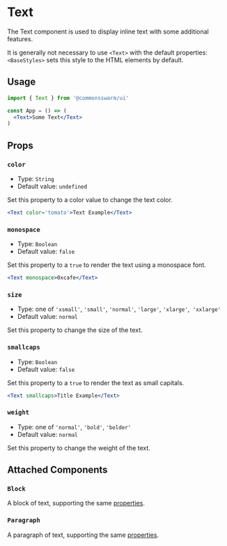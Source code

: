 # Text

The Text component is used to display inline text with some additional features.

It is generally not necessary to use `<Text>` with the default properties:
`<BaseStyles>` sets this style to the HTML elements by default.

## Usage

```jsx
import { Text } from '@commonsswarm/ui'

const App = () => (
  <Text>Some Text</Text>
)
```

## Props

### `color`

- Type: `String`
- Default value: `undefined`

Set this property to a color value to change the text color.

```jsx
<Text color='tomato'>Text Example</Text>
```

### `monospace`

- Type: `Boolean`
- Default value: `false`

Set this property to a `true` to render the text using a monospace font.

```jsx
<Text monospace>0xcafe</Text>
```

### `size`

- Type: one of `'xsmall'`, `'small'`, `'normal'`, `'large'`, `'xlarge'`,` 'xxlarge'`
- Default value: `normal`

Set this property to change the size of the text.

### `smallcaps`

- Type: `Boolean`
- Default value: `false`

Set this property to a `true` to render the text as small capitals.

```jsx
<Text smallcaps>Title Example</Text>
```

### `weight`

- Type: one of `'normal'`, `'bold'`, `'bolder'`
- Default value: `normal`

Set this property to change the weight of the text.

## Attached Components

### `Block`

A block of text, supporting the same [properties](#properties).

### `Paragraph`

A paragraph of text, supporting the same [properties](#properties).
